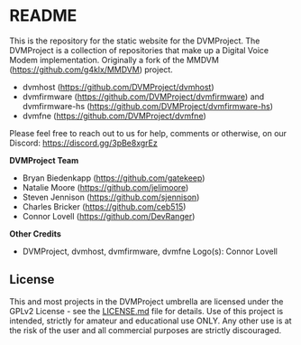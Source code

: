 # README

This is the repository for the static website for the DVMProject. The DVMProject is a collection of repositories that make up a Digital Voice Modem implementation. Originally a fork of the MMDVM (https://github.com/g4klx/MMDVM) project.

- dvmhost (https://github.com/DVMProject/dvmhost)
- dvmfirmware (https://github.com/DVMProject/dvmfirmware) and dvmfirmware-hs (https://github.com/DVMProject/dvmfirmware-hs)
- dvmfne (https://github.com/DVMProject/dvmfne)

Please feel free to reach out to us for help, comments or otherwise, on our Discord: https://discord.gg/3pBe8xgrEz

**DVMProject Team**
- Bryan Biedenkapp (https://github.com/gatekeep) 
- Natalie Moore (https://github.com/jelimoore)
- Steven Jennison (https://github.com/sjennison)
- Charles Bricker (https://github.com/ceb515)
- Connor Lovell (https://github.com/DevRanger)

**Other Credits**
- DVMProject, dvmhost, dvmfirmware, dvmfne Logo(s): Connor Lovell

## License

This and most projects in the DVMProject umbrella are licensed under the GPLv2 License - see the [LICENSE.md](LICENSE.md) file for details. Use of this project is intended, strictly for amateur and educational use ONLY. Any other use is at the risk of the user and all commercial purposes are strictly discouraged.
